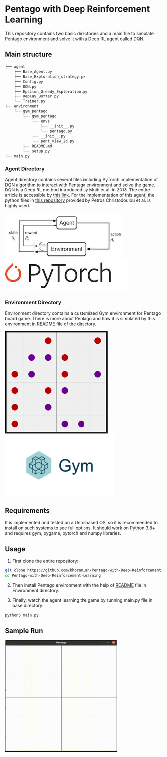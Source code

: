 # Pentago with Deep Reinforcement Learning

This repository contains two basic directories and a main file to simulate Pentago environment and 
solve it with a Deep RL agent called DQN.


## Main structure

    ├── agent
        ├── Base_Agent.py   
        ├── Base_Exploration_strategy.py         
        ├── Config.py
        ├── DQN.py
        ├── Epsilon_Greedy_Exploration.py
        ├── Replay_Buffer.py
        └── Trainer.py
    ├── environment
        └── gym_pentago
            ├── gym_pentago
                ├── envs
                    ├── __init__.py
                    └── pentago.py
                ├── __init__.py
                └── pent_view_2d.py
            ├── README.md
            └── setup.py
    └── main.py


### Agent Directory 
Agent directory contains several files including PyTorch implementation of DQN algorithm to interact with Pentago environment and solve the game.
DQN is a Deep RL method introduced by Mnih et al. in 2013. The entire article is accessible by [this link](https://arxiv.org/pdf/1312.5602.pdf).
For the implementation of this agent, the python files in [this repository](https://github.com/p-christ/Deep-Reinforcement-Learning-Algorithms-with-PyTorch) provided by Petros Christodoulou et al. is highly used.

<img src="utilities/RL.png" />              <img src="utilities/PyTorch.jpg" />


### Environment Directory
Environment directory contains a customized Gym environment for Pentago board game.
There is more about Pentago and how it is simulated by this environment in [README](https://github.com/khoramian/Pentago-with-Deep-Reinforcement-Learning/blob/main/environment/gym-pentago/README.md) file of the directory.

<img src="environment/gym-pentago/img.png" height ="330" width="330"/>          <img src="environment/gym-pentago/OpenAI-gym.png" height ="200" width="350"/>


## Requirements
It is implemented and tested on a Unix-based OS,
so it is recommended to install on such systems to see full options.
It should work on Python 3.8+ and requires gym, pygame, pytorch and numpy libraries.


## Usage
1. First clone the entire repository:
```bash
git clone https://github.com/khoramian/Pentago-with-Deep-Reinforcement-Learning.git
cd Pentago-with-Deep-Reinforcement-Learning
```

2. Then install Pentago environment with the help of [README](https://github.com/khoramian/Pentago-with-Deep-Reinforcement-Learning/blob/main/environment/gym-pentago/README.md) file in Environment directory.


3. Finally, watch the agent learning the game by running main.py file in base directory:
```bash
python3 main.py
```

## Sample Run

![sample](utilities/sample.gif)
